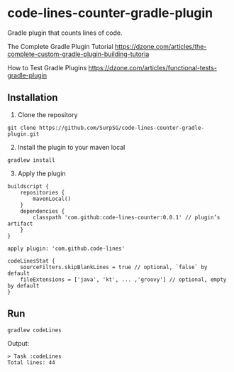 # code-lines-counter-gradle-plugin

Gradle plugin that counts lines of code. 

The Complete Gradle Plugin Tutorial
https://dzone.com/articles/the-complete-custom-gradle-plugin-building-tutoria

How to Test Gradle Plugins
https://dzone.com/articles/functional-tests-gradle-plugin

## Installation
1. Clone the repository
```
git clone https://github.com/SurpSG/code-lines-counter-gradle-plugin.git
```
2. Install the plugin to your maven local
```
gradlew install
``` 
3. Apply the plugin
```
buildscript {
    repositories {
        mavenLocal()
    }
    dependencies {
        classpath 'com.github:code-lines-counter:0.0.1' // plugin’s artifact
    }
}

apply plugin: 'com.github.code-lines'

codeLinesStat {
    sourceFilters.skipBlankLines = true // optional, `false` by default
    fileExtensions = ['java', 'kt', ... ,'groovy'] // optional, empty by default 
}
```
## Run
```
gradlew codeLines
```
Output:
```
> Task :codeLines
Total lines: 44
```
